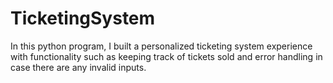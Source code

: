 # TicketingSystem

In this python program, I built a personalized ticketing system experience with functionality such as keeping track of tickets sold and error handling in case there are any invalid inputs.
